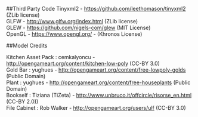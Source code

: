 ##Third Party Code
Tinyxml2 - https://github.com/leethomason/tinyxml2 (ZLib license)  
GLFW - http://www.glfw.org/index.html (ZLib license)  
GLEW - https://github.com/nigels-com/glew (MIT License)  
OpenGL - https://www.opengl.org/ - (Khronos License)  

##Model Credits

Kitchen Asset Pack : cemkalyoncu - http://opengameart.org/content/kitchen-low-poly (CC-BY 3.0)  
Gold Bar : yughues - http://opengameart.org/content/free-lowpoly-golds (Public Domain)  
Plant : yughues - http://opengameart.org/content/free-houseplants (Public Domain)  
Bookself : Tiziana (TiZeta) - http://www.unbruco.it/offcircle/risorse_en.html (CC-BY 2.0))  
File Cabinet : Rob Walker - http://opengameart.org/users/ulf (CC-BY 3.0)  